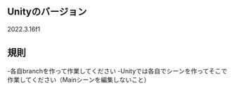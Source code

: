 ## Unityのバージョン
2022.3.16f1
## 規則
-各自branchを作って作業してください
-Unityでは各自でシーンを作ってそこで作業してください（Mainシーンを編集しないこと）

